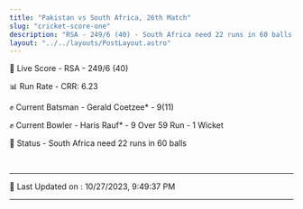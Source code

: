 ```yaml
---
title: "Pakistan vs South Africa, 26th Match"
slug: "cricket-score-one"
description: "RSA - 249/6 (40) - South Africa need 22 runs in 60 balls."
layout: "../../layouts/PostLayout.astro"
---
```


🔴 Live Score - RSA - 249/6 (40)  

📊 Run Rate - CRR: 6.23  

✊ Current Batsman - Gerald Coetzee* - 9(11)  

✊ Current Bowler - Haris Rauf* - 9 Over 59 Run - 1 Wicket  

📑 Status - South Africa need 22 runs in 60 balls

<br />

***

📝 Last Updated on : 10/27/2023, 9:49:37 PM

***

